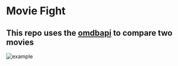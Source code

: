 # Movie Fight

## This repo uses the [omdbapi](http://www.omdbapi.com/) to compare two movies

![example](images/movie-fight.gif)
